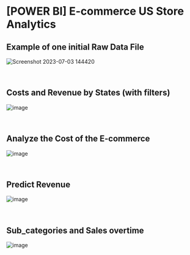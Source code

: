 # [POWER BI] E-commerce US Store Analytics


## Example of one initial Raw Data File
![Screenshot 2023-07-03 144420](https://github.com/leanhkienn/EcommercePowerBI/assets/116093407/4e60e828-37f7-47e7-a16d-40310235b333)

<br>

## Costs and Revenue by States (with filters)
![image](https://github.com/leanhkienn/E-commerce-USstore-Advanced-PowerBI/assets/116093407/89f6bc28-417e-497e-a247-10fac9f0aa8d)


<br>

## Analyze the Cost of the E-commerce
![image](https://github.com/leanhkienn/E-commerce-USstore-Advanced-PowerBI/assets/116093407/4d5e8f2d-15a4-460e-a394-24ae66aec7b7)


<br>


## Predict Revenue
![image](https://github.com/leanhkienn/E-commerce-USstore-Advanced-PowerBI/assets/116093407/3430d041-5c7c-4df3-b701-043562f72d8d)


<br>

## Sub_categories and Sales overtime
![image](https://github.com/leanhkienn/E-commerce-USstore-Advanced-PowerBI/assets/116093407/cba73f96-5476-4a94-bd1a-ef9d2429f89a)

